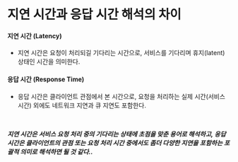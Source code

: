 # 지연 시간과 응답 시간 해석의 차이

#### 지연 시간 (Latency)

- 지연 시간은 요청이 처리되길 기다리는 시간으로, 서비스를 기다리며 휴지(latent) 상태인 시간을 의미한다.

#### 응답 시간 (Response Time)

- 응답 시간은 클라이언트 관점에서 본 시간으로, 요청을 처리하는 실제 시간(서비스 시간) 외에도 네트워크 지연과 큐 지연도 포함한다.


<br>


***지연 시간은 서비스 요청 처리 중의 기다리는 상태에 초점을 맞춘 용어로 해석하고, 응답 시간은 클라이언트의 관점 또는 요청 처리 시간 중에서도 좀더 다양한 지연을 포함하는 포괄적 의미로 해석하면 될 것 같다..***

<br>
